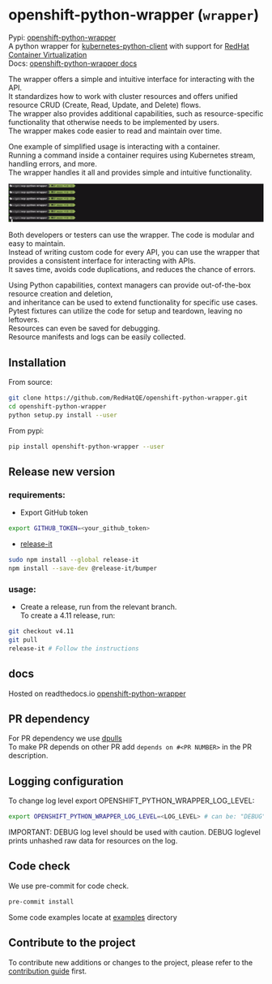 # openshift-python-wrapper (`wrapper`)
Pypi: [openshift-python-wrapper](https://pypi.org/project/openshift-python-wrapper)  
A python wrapper for [kubernetes-python-client](https://github.com/kubernetes-client/python) with support for [RedHat Container Virtualization](https://www.openshift.com/learn/topics/virtualization)  
Docs: [openshift-python-wrapper docs](https://openshift-python-wrapper.readthedocs.io/en/latest/)

The wrapper offers a simple and intuitive interface for interacting with the API.  
It standardizes how to work with cluster resources and offers unified resource CRUD (Create, Read, Update, and Delete) flows.  
The wrapper also provides additional capabilities, such as resource-specific functionality that otherwise needs to be implemented by users.  
The wrapper makes code easier to read and maintain over time.

One example of simplified usage is interacting with a container.  
Running a command inside a container requires using Kubernetes stream, handling errors, and more.  
The wrapper handles it all and provides simple and intuitive functionality.

![Alt Text](examples/pod_example.gif)

Both developers or testers can use the wrapper.  The code is modular and easy to maintain.  
Instead of writing custom code for every API, you can use the wrapper that provides a consistent interface for interacting with APIs.  
It saves time, avoids code duplications, and reduces the chance of errors.

Using Python capabilities, context managers can provide out-of-the-box resource creation and deletion,  
and inheritance can be used to extend functionality for specific use cases.  
Pytest fixtures can utilize the code for setup and teardown, leaving no leftovers.  
Resources can even be saved for debugging.  
Resource manifests and logs can be easily collected.

## Installation
From source:
```bash
git clone https://github.com/RedHatQE/openshift-python-wrapper.git
cd openshift-python-wrapper
python setup.py install --user
```
From pypi:
```bash
pip install openshift-python-wrapper --user
```

## Release new version
### requirements:
* Export GitHub token
```bash
export GITHUB_TOKEN=<your_github_token>
```
* [release-it](https://github.com/release-it/release-it)
```bash
sudo npm install --global release-it
npm install --save-dev @release-it/bumper
```
### usage:
* Create a release, run from the relevant branch.  
To create a 4.11 release, run:
```bash
git checkout v4.11
git pull
release-it # Follow the instructions
```

## docs
Hosted on readthedocs.io [openshift-python-wrapper](https://openshift-python-wrapper.readthedocs.io/en/latest/)

## PR dependency
For PR dependency we use [dpulls](https://www.dpulls.com/)  
To make PR depends on other PR add `depends on #<PR NUMBER>` in the PR description.

## Logging configuration
To change log level export OPENSHIFT_PYTHON_WRAPPER_LOG_LEVEL:  

```bash
export OPENSHIFT_PYTHON_WRAPPER_LOG_LEVEL=<LOG_LEVEL> # can be: "DEBUG", "INFO", "WARNING", "ERROR", "CRITICAL"
```
IMPORTANT: DEBUG log level should be used with caution. DEBUG loglevel prints unhashed raw data for resources on the
log.

## Code check
We use pre-commit for code check.
```bash
pre-commit install
```

Some code examples locate at [examples](examples) directory

## Contribute to the project
To contribute new additions or changes to the project, please refer to the [contribution guide](CONTRIBUTING.md) first.
